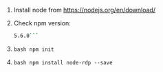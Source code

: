 1) Install node from https://nodejs.org/en/download/
2) Check npm version:

    ```bash npm --version
    5.6.0```

3) ```bash npm init```
4) ```bash npm install node-rdp --save```